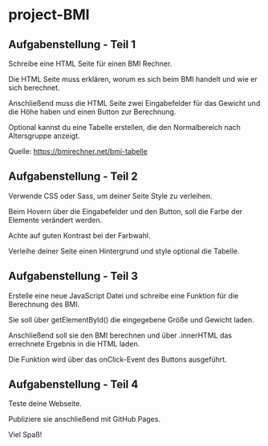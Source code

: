 # project-BMI

## Aufgabenstellung - Teil 1
Schreibe eine HTML Seite für einen BMI Rechner.

Die HTML Seite muss erklären, worum es sich beim BMI handelt und wie er sich berechnet.

Anschließend muss die HTML Seite zwei Eingabefelder für das Gewicht und die Höhe haben und einen Button zur Berechnung.

Optional kannst du eine Tabelle erstellen, die den Normalbereich nach Altersgruppe anzeigt.

Quelle: https://bmirechner.net/bmi-tabelle

## Aufgabenstellung - Teil 2
Verwende CSS oder Sass, um deiner Seite Style zu verleihen.

Beim Hovern über die Eingabefelder und den Button, soll die Farbe der Elemente verändert werden.

Achte auf guten Kontrast bei der Farbwahl.

Verleihe deiner Seite einen Hintergrund und style optional die Tabelle.

## Aufgabenstellung - Teil 3
Erstelle eine neue JavaScript Datei und schreibe eine Funktion für die Berechnung des BMI.

Sie soll über getElementById() die eingegebene Größe und Gewicht laden.

Anschließend soll sie den BMI berechnen und über .innerHTML das errechnete Ergebnis in die HTML laden.

Die Funktion wird über das onClick-Event des Buttons ausgeführt.

## Aufgabenstellung - Teil 4
Teste deine Webseite.

Publiziere sie anschließend mit GitHub Pages.

Viel Spaß!
